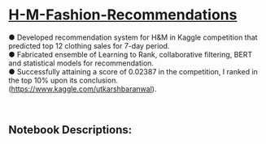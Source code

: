 # [H-M-Fashion-Recommendations](https://www.kaggle.com/competitions/h-and-m-personalized-fashion-recommendations/overview)

● Developed recommendation system for H&M in Kaggle competition that predicted top 12 clothing sales for 7-day period. <br>
● Fabricated ensemble of Learning to Rank, collaborative filtering, BERT and statistical models for recommendation. <br>
● Successfully attaining a score of 0.02387 in the competition, I ranked in the top 10% upon its conclusion. (https://www.kaggle.com/utkarshbaranwal). <br>

<br>

## Notebook Descriptions: <br>




